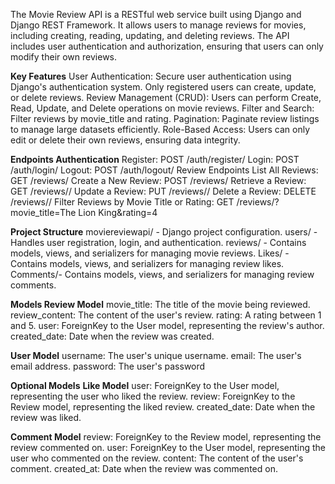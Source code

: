 The Movie Review API is a RESTful web service built using Django and Django REST Framework. 
It allows users to manage reviews for movies, including creating, reading, updating, and deleting reviews.
The API includes user authentication and authorization, ensuring that users can only modify their own reviews.


**Key Features**
User Authentication: Secure user authentication using Django's authentication system. Only registered users can create, update, or delete reviews.
Review Management (CRUD): Users can perform Create, Read, Update, and Delete operations on movie reviews.
Filter and Search: Filter reviews by movie_title and rating.
Pagination: Paginate review listings to manage large datasets efficiently.
Role-Based Access: Users can only edit or delete their own reviews, ensuring data integrity.

**Endpoints
Authentication**
Register: POST /auth/register/
Login: POST /auth/login/
Logout: POST /auth/logout/
Review Endpoints
List All Reviews: GET /reviews/
Create a New Review: POST /reviews/
Retrieve a Review: GET /reviews/<id>/
Update a Review: PUT /reviews/<id>/
Delete a Review: DELETE /reviews/<id>/
Filter Reviews by Movie Title or Rating: GET /reviews/?movie_title=The Lion King&rating=4

**Project Structure**
moviereviewapi/ - Django project configuration.
users/ - Handles user registration, login, and authentication.
reviews/ - Contains models, views, and serializers for managing movie reviews.
Likes/ - Contains models, views, and serializers for managing review likes.
Comments/- Contains models, views, and serializers for managing review comments.

**Models 
Review Model**
movie_title: The title of the movie being reviewed.
review_content: The content of the user's review.
rating: A rating between 1 and 5.
user: ForeignKey to the User model, representing the review's author.
created_date: Date when the review was created.

**User Model**
username: The user's unique username.
email: The user's email address.
password: The user's password

**Optional Models**
**Like Model**
user: ForeignKey to the User model, representing the user who liked the review.
review: ForeignKey to the Review model, representing the liked review.
created_date: Date when the review was liked.

**Comment Model**
review: ForeignKey to the Review model, representing the review commented on.
user: ForeignKey to the User model, representing the user who commented on the review.
content: The content of the user's comment.
created_at: Date when the review was commented on.

